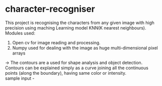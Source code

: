 # character-recogniser
This project is recognising the characters from any given image with high precision using maching 
Learning model KNN(K nearest neighbours).<br>
Modules used: <br>
1) Open cv for image reading and processing. <br>
2) Numpy used for dealing with the image as huge multi-dimensional pixel arrays <br>

-> The contours are a used for shape analysis and object detection.
Contours can be explained simply as a curve joining all the continuous points (along the 
boundary), having same color or intensity.
<br>
sample input - 
